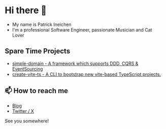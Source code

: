 # Hi there 👋

- My name is Patrick Ineichen
- I'm a professional Software Engineer, passionate Musician and Cat Lover

## Spare Time Projects

- [simple-domain - A framework which supports DDD, CQRS & EventSourcing](https://github.com/froko/simple-domain)
- [create-vite-ts - A CLI to bootstrap new vite-based TypeScript projects.](https://github.com/froko/create-vite-ts)

## 📫 How to reach me

- [Blog](https://frokonet.ch)
- [Twitter / X](https://x.com/froko)

See you somewhere!
